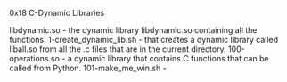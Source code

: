 0x18 C-Dynamic Libraries

libdynamic.so - the dynamic library libdynamic.so containing all the functions.
1-create_dynamic_lib.sh - that creates a dynamic library called liball.so from all the .c files that are in the current directory.
100-operations.so - a dynamic library that contains C functions that can be called from Python.
101-make_me_win.sh -
